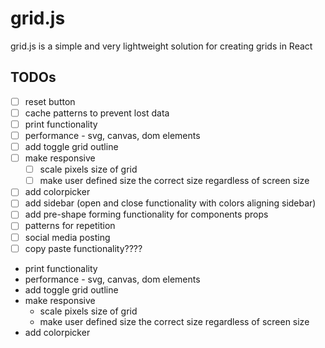 # grid.js

grid.js is a simple and very lightweight solution for creating grids in React

## TODOs

- [ ] reset button
- [ ] cache patterns to prevent lost data
- [ ] print functionality
- [ ] performance - svg, canvas, dom elements
- [ ] add toggle grid outline
- [ ] make responsive
  - [ ] scale pixels size of grid
  - [ ] make user defined size the correct size regardless of screen size
- [ ] add colorpicker
- [ ] add sidebar (open and close functionality with colors aligning sidebar)
- [ ] add pre-shape forming functionality for components props
- [ ] patterns for repetition
- [ ] social media posting
- [ ] copy paste functionality????
- print functionality
- performance - svg, canvas, dom elements
- add toggle grid outline
- make responsive
  - scale pixels size of grid
  - make user defined size the correct size regardless of screen size
- add colorpicker
